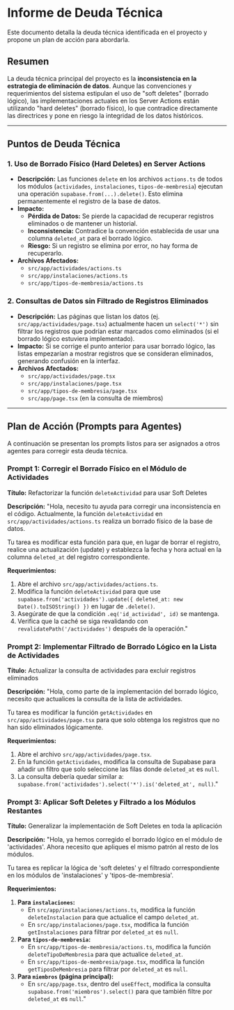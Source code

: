 # Informe de Deuda Técnica

Este documento detalla la deuda técnica identificada en el proyecto y propone un plan de acción para abordarla.

## Resumen

La deuda técnica principal del proyecto es la **inconsistencia en la estrategia de eliminación de datos**. Aunque las convenciones y requerimientos del sistema estipulan el uso de "soft deletes" (borrado lógico), las implementaciones actuales en los Server Actions están utilizando "hard deletes" (borrado físico), lo que contradice directamente las directrices y pone en riesgo la integridad de los datos históricos.

---

## Puntos de Deuda Técnica

### 1. Uso de Borrado Físico (Hard Deletes) en Server Actions

- **Descripción:** Las funciones `delete` en los archivos `actions.ts` de todos los módulos (`actividades`, `instalaciones`, `tipos-de-membresia`) ejecutan una operación `supabase.from(...).delete()`. Esto elimina permanentemente el registro de la base de datos.
- **Impacto:**
    - **Pérdida de Datos:** Se pierde la capacidad de recuperar registros eliminados o de mantener un historial.
    - **Inconsistencia:** Contradice la convención establecida de usar una columna `deleted_at` para el borrado lógico.
    - **Riesgo:** Si un registro se elimina por error, no hay forma de recuperarlo.
- **Archivos Afectados:**
    - `src/app/actividades/actions.ts`
    - `src/app/instalaciones/actions.ts`
    - `src/app/tipos-de-membresia/actions.ts`

### 2. Consultas de Datos sin Filtrado de Registros Eliminados

- **Descripción:** Las páginas que listan los datos (ej. `src/app/actividades/page.tsx`) actualmente hacen un `select('*')` sin filtrar los registros que podrían estar marcados como eliminados (si el borrado lógico estuviera implementado).
- **Impacto:** Si se corrige el punto anterior para usar borrado lógico, las listas empezarían a mostrar registros que se consideran eliminados, generando confusión en la interfaz.
- **Archivos Afectados:**
    - `src/app/actividades/page.tsx`
    - `src/app/instalaciones/page.tsx`
    - `src/app/tipos-de-membresia/page.tsx`
    - `src/app/page.tsx` (en la consulta de miembros)

---

## Plan de Acción (Prompts para Agentes)

A continuación se presentan los prompts listos para ser asignados a otros agentes para corregir esta deuda técnica.

### **Prompt 1: Corregir el Borrado Físico en el Módulo de Actividades**

**Título:** Refactorizar la función `deleteActividad` para usar Soft Deletes

**Descripción:**
"Hola, necesito tu ayuda para corregir una inconsistencia en el código. Actualmente, la función `deleteActividad` en `src/app/actividades/actions.ts` realiza un borrado físico de la base de datos.

Tu tarea es modificar esta función para que, en lugar de borrar el registro, realice una actualización (update) y establezca la fecha y hora actual en la columna `deleted_at` del registro correspondiente.

**Requerimientos:**
1.  Abre el archivo `src/app/actividades/actions.ts`.
2.  Modifica la función `deleteActividad` para que use `supabase.from('actividades').update({ deleted_at: new Date().toISOString() })` en lugar de `.delete()`.
3.  Asegúrate de que la condición `.eq('id_actividad', id)` se mantenga.
4.  Verifica que la caché se siga revalidando con `revalidatePath('/actividades')` después de la operación."

### **Prompt 2: Implementar Filtrado de Borrado Lógico en la Lista de Actividades**

**Título:** Actualizar la consulta de actividades para excluir registros eliminados

**Descripción:**
"Hola, como parte de la implementación del borrado lógico, necesito que actualices la consulta de la lista de actividades.

Tu tarea es modificar la función `getActividades` en `src/app/actividades/page.tsx` para que solo obtenga los registros que no han sido eliminados lógicamente.

**Requerimientos:**
1.  Abre el archivo `src/app/actividades/page.tsx`.
2.  En la función `getActividades`, modifica la consulta de Supabase para añadir un filtro que solo seleccione las filas donde `deleted_at` es `null`.
3.  La consulta debería quedar similar a: `supabase.from('actividades').select('*').is('deleted_at', null)`."

### **Prompt 3: Aplicar Soft Deletes y Filtrado a los Módulos Restantes**

**Título:** Generalizar la implementación de Soft Deletes en toda la aplicación

**Descripción:**
"Hola, ya hemos corregido el borrado lógico en el módulo de 'actividades'. Ahora necesito que apliques el mismo patrón al resto de los módulos.

Tu tarea es replicar la lógica de 'soft deletes' y el filtrado correspondiente en los módulos de 'instalaciones' y 'tipos-de-membresia'.

**Requerimientos:**
1.  **Para `instalaciones`:**
    -   En `src/app/instalaciones/actions.ts`, modifica la función `deleteInstalacion` para que actualice el campo `deleted_at`.
    -   En `src/app/instalaciones/page.tsx`, modifica la función `getInstalaciones` para filtrar por `deleted_at` es `null`.
2.  **Para `tipos-de-membresia`:**
    -   En `src/app/tipos-de-membresia/actions.ts`, modifica la función `deleteTipoDeMembresia` para que actualice `deleted_at`.
    -   En `src/app/tipos-de-membresia/page.tsx`, modifica la función `getTiposDeMembresia` para filtrar por `deleted_at` es `null`.
3.  **Para `miembros` (página principal):**
    -   En `src/app/page.tsx`, dentro del `useEffect`, modifica la consulta `supabase.from('miembros').select()` para que también filtre por `deleted_at` es `null`."
